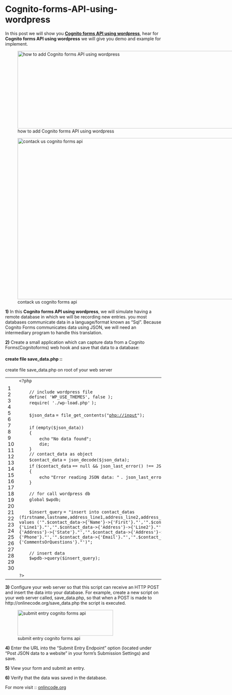 # Cognito-forms-API-using-wordpress


<div class="entry-content">

<p>In this post we will show you <a title="Cognitoforms API using wordpress" href="http://onlinecode.org/" target="_blank"><b>Cognito forms API using wordpress</b></a>, hear for <b>Cognito forms API using wordpress</b> we will give you demo and example for implement.</p>
<figure id="attachment_2460" style="width: 772px" class="wp-caption aligncenter"><img src="http://www.onlinecode.org/wp-content/uploads/2017/10/how-to-add-Cognito-forms-API-using-wordpress.png" alt="how to add Cognito forms API using wordpress" width="772" height="250" class="size-full wp-image-2460" srcset="http://www.onlinecode.org/wp-content/uploads/2017/10/how-to-add-Cognito-forms-API-using-wordpress.png 772w, http://www.onlinecode.org/wp-content/uploads/2017/10/how-to-add-Cognito-forms-API-using-wordpress-300x97.png 300w, http://www.onlinecode.org/wp-content/uploads/2017/10/how-to-add-Cognito-forms-API-using-wordpress-768x249.png 768w" sizes="(max-width: 772px) 100vw, 772px"><figcaption class="wp-caption-text">how to add Cognito forms API using wordpress</figcaption></figure>
<figure id="attachment_2464" style="width: 992px" class="wp-caption aligncenter"><img src="http://www.onlinecode.org/wp-content/uploads/2017/10/contack-us-cognito-forms-api-using-php.png" alt="contack us cognito forms api" width="992" height="520" class="size-full wp-image-2464" srcset="http://www.onlinecode.org/wp-content/uploads/2017/10/contack-us-cognito-forms-api-using-php.png 992w, http://www.onlinecode.org/wp-content/uploads/2017/10/contack-us-cognito-forms-api-using-php-300x157.png 300w, http://www.onlinecode.org/wp-content/uploads/2017/10/contack-us-cognito-forms-api-using-php-768x403.png 768w" sizes="(max-width: 992px) 100vw, 992px"><figcaption class="wp-caption-text">contack us cognito forms api</figcaption></figure>
<p><b>1)</b> In this <b>Cognito forms API using wordpress</b>, we will simulate having a remote database in which we will be recording new entries. you most databases communicate data in a language/format known as “Sql”.  Because Cognito Forms communicates data using JSON, we will need an intermediary program to handle this translation.</p>
<p><b>2)</b> Create a small application which can capture data from a Cognito Forms(Cognitoforms) web hook and save that data to a database:</p>
<h4>create file save_data.php ::</h4>
<p>create file save_data.php on root of your web server</p>
<div><div id="highlighter_770010" class="syntaxhighlighter  php"><table border="0" cellpadding="0" cellspacing="0"><tbody><tr><td class="gutter"><div class="line number1 index0 alt2">1</div><div class="line number2 index1 alt1">2</div><div class="line number3 index2 alt2">3</div><div class="line number4 index3 alt1">4</div><div class="line number5 index4 alt2">5</div><div class="line number6 index5 alt1">6</div><div class="line number7 index6 alt2">7</div><div class="line number8 index7 alt1">8</div><div class="line number9 index8 alt2">9</div><div class="line number10 index9 alt1">10</div><div class="line number11 index10 alt2">11</div><div class="line number12 index11 alt1">12</div><div class="line number13 index12 alt2">13</div><div class="line number14 index13 alt1">14</div><div class="line number15 index14 alt2">15</div><div class="line number16 index15 alt1">16</div><div class="line number17 index16 alt2">17</div><div class="line number18 index17 alt1">18</div><div class="line number19 index18 alt2">19</div><div class="line number20 index19 alt1">20</div><div class="line number21 index20 alt2">21</div><div class="line number22 index21 alt1">22</div><div class="line number23 index22 alt2">23</div><div class="line number24 index23 alt1">24</div><div class="line number25 index24 alt2">25</div><div class="line number26 index25 alt1">26</div><div class="line number27 index26 alt2">27</div><div class="line number28 index27 alt1">28</div><div class="line number29 index28 alt2">29</div><div class="line number30 index29 alt1">30</div></td><td class="code"><div class="container"><div class="line number1 index0 alt2"><code class="php plain">&lt;?php </code></div><div class="line number2 index1 alt1"><code class="php spaces">&nbsp;&nbsp;&nbsp;&nbsp;</code>&nbsp;</div><div class="line number3 index2 alt2"><code class="php spaces">&nbsp;&nbsp;&nbsp;&nbsp;</code><code class="php comments">// include wordpress file </code></div><div class="line number4 index3 alt1"><code class="php spaces">&nbsp;&nbsp;&nbsp;&nbsp;</code><code class="php plain">define( </code><code class="php string">'WP_USE_THEMES'</code><code class="php plain">, false );</code></div><div class="line number5 index4 alt2"><code class="php spaces">&nbsp;&nbsp;&nbsp;&nbsp;</code><code class="php keyword">require</code><code class="php plain">( </code><code class="php string">'./wp-load.php'</code> <code class="php plain">); </code></div><div class="line number6 index5 alt1"><code class="php spaces">&nbsp;&nbsp;&nbsp;&nbsp;</code>&nbsp;</div><div class="line number7 index6 alt2"><code class="php spaces">&nbsp;&nbsp;&nbsp;&nbsp;</code><code class="php variable">$json_data</code> <code class="php plain">= </code><code class="php functions">file_get_contents</code><code class="php plain">(</code><code class="php string">"<a href="php://input">php://input</a>"</code><code class="php plain">);&nbsp; </code></div><div class="line number8 index7 alt1"><code class="php spaces">&nbsp;&nbsp;&nbsp;&nbsp;&nbsp;&nbsp;</code>&nbsp;</div><div class="line number9 index8 alt2"><code class="php spaces">&nbsp;&nbsp;&nbsp;&nbsp;</code><code class="php keyword">if</code> <code class="php plain">(</code><code class="php functions">empty</code><code class="php plain">(</code><code class="php variable">$json_data</code><code class="php plain">)) </code></div><div class="line number10 index9 alt1"><code class="php spaces">&nbsp;&nbsp;&nbsp;&nbsp;</code><code class="php plain">{&nbsp; </code></div><div class="line number11 index10 alt2"><code class="php spaces">&nbsp;&nbsp;&nbsp;&nbsp;&nbsp;&nbsp;&nbsp;&nbsp;</code><code class="php functions">echo</code> <code class="php string">"No data found"</code><code class="php plain">;&nbsp; </code></div><div class="line number12 index11 alt1"><code class="php spaces">&nbsp;&nbsp;&nbsp;&nbsp;&nbsp;&nbsp;&nbsp;&nbsp;</code><code class="php keyword">die</code><code class="php plain">;&nbsp; </code></div><div class="line number13 index12 alt2"><code class="php spaces">&nbsp;&nbsp;&nbsp;&nbsp;</code><code class="php plain">}&nbsp; </code></div><div class="line number14 index13 alt1"><code class="php spaces">&nbsp;&nbsp;&nbsp;&nbsp;</code><code class="php comments">// contact_data as object</code></div><div class="line number15 index14 alt2"><code class="php spaces">&nbsp;&nbsp;&nbsp;&nbsp;</code><code class="php variable">$contact_data</code> <code class="php plain">= json_decode(</code><code class="php variable">$json_data</code><code class="php plain">);&nbsp; </code></div><div class="line number16 index15 alt1"><code class="php spaces">&nbsp;&nbsp;&nbsp;&nbsp;</code><code class="php keyword">if</code> <code class="php plain">(</code><code class="php variable">$contact_data</code> <code class="php plain">== null &amp;&amp; json_last_error() !== JSON_ERROR_NONE) </code></div><div class="line number17 index16 alt2"><code class="php spaces">&nbsp;&nbsp;&nbsp;&nbsp;</code><code class="php plain">{&nbsp; </code></div><div class="line number18 index17 alt1"><code class="php spaces">&nbsp;&nbsp;&nbsp;&nbsp;&nbsp;&nbsp;&nbsp;&nbsp;</code><code class="php functions">echo</code> <code class="php string">"Error reading JSON data: "</code> <code class="php plain">. json_last_error();&nbsp; </code></div><div class="line number19 index18 alt2"><code class="php spaces">&nbsp;&nbsp;&nbsp;&nbsp;</code><code class="php plain">}&nbsp; </code></div><div class="line number20 index19 alt1"><code class="php spaces">&nbsp;&nbsp;&nbsp;&nbsp;</code>&nbsp;</div><div class="line number21 index20 alt2"><code class="php spaces">&nbsp;&nbsp;&nbsp;&nbsp;</code><code class="php comments">// for call wordpress db</code></div><div class="line number22 index21 alt1"><code class="php spaces">&nbsp;&nbsp;&nbsp;&nbsp;</code><code class="php keyword">global</code> <code class="php variable">$wpdb</code><code class="php plain">;</code></div><div class="line number23 index22 alt2"><code class="php spaces">&nbsp;&nbsp;&nbsp;&nbsp;&nbsp;&nbsp;</code>&nbsp;</div><div class="line number24 index23 alt1"><code class="php spaces">&nbsp;&nbsp;&nbsp;&nbsp;</code><code class="php variable">$insert_query</code> <code class="php plain">= </code><code class="php string">"insert into contact_datas (firstname,lastname,address_line1,address_line2,address_city,address_state,address_postalcode,phone,email,company,comments) values ('"</code><code class="php plain">.</code><code class="php variable">$contact_data</code><code class="php plain">-&gt;{'Name</code><code class="php string">'}-&gt;{'</code><code class="php plain">First</code><code class="php string">'}."'</code><code class="php plain">,</code><code class="php string">'".$contact_data-&gt;{'</code><code class="php plain">Name</code><code class="php string">'}-&gt;{'</code><code class="php plain">Last</code><code class="php string">'}."'</code><code class="php plain">,</code><code class="php string">'".$contact_data-&gt;{'</code><code class="php plain">Address</code><code class="php string">'}-&gt;{'</code><code class="php plain">Line1</code><code class="php string">'}."'</code><code class="php plain">,</code><code class="php string">'".$contact_data-&gt;{'</code><code class="php plain">Address</code><code class="php string">'}-&gt;{'</code><code class="php plain">Line2</code><code class="php string">'}."'</code><code class="php plain">,</code><code class="php string">'".$contact_data-&gt;{'</code><code class="php plain">Address</code><code class="php string">'}-&gt;{'</code><code class="php plain">City</code><code class="php string">'}."'</code><code class="php plain">,</code><code class="php string">'".$contact_data-&gt;{'</code><code class="php plain">Address</code><code class="php string">'}-&gt;{'</code><code class="php plain">State</code><code class="php string">'}."'</code><code class="php plain">,</code><code class="php string">'".$contact_data-&gt;{'</code><code class="php plain">Address</code><code class="php string">'}-&gt;{'</code><code class="php plain">PostalCode</code><code class="php string">'}."'</code><code class="php plain">,</code><code class="php string">'".$contact_data-&gt;{'</code><code class="php plain">Phone</code><code class="php string">'}."'</code><code class="php plain">,</code><code class="php string">'".$contact_data-&gt;{'</code><code class="php plain">Email</code><code class="php string">'}."'</code><code class="php plain">,</code><code class="php string">'".$contact_data-&gt;{'</code><code class="php plain">Company</code><code class="php string">'}."'</code><code class="php plain">,</code><code class="php string">'".$contact_data-&gt;{'</code><code class="php plain">CommentsOrQuestions</code><code class="php string">'}."'</code><code class="php plain">)";&nbsp; </code></div><div class="line number25 index24 alt2"><code class="php spaces">&nbsp;&nbsp;&nbsp;&nbsp;</code>&nbsp;</div><div class="line number26 index25 alt1"><code class="php spaces">&nbsp;&nbsp;&nbsp;&nbsp;</code><code class="php comments">// insert data</code></div><div class="line number27 index26 alt2"><code class="php spaces">&nbsp;&nbsp;&nbsp;&nbsp;</code><code class="php variable">$wpdb</code><code class="php plain">-&gt;query(</code><code class="php variable">$insert_query</code><code class="php plain">);</code></div><div class="line number28 index27 alt1"><code class="php spaces">&nbsp;&nbsp;&nbsp;&nbsp;&nbsp;&nbsp;&nbsp;&nbsp;</code>&nbsp;</div><div class="line number29 index28 alt2"><code class="php spaces">&nbsp;&nbsp;&nbsp;&nbsp;</code>&nbsp;</div><div class="line number30 index29 alt1"><code class="php plain">?&gt;</code></div></div></td></tr></tbody></table></div></div>
<p><b>3)</b> Configure your web server so that this script can receive an HTTP POST and insert the data into your database. For example, create a new script on your web server called, save_data.php, so that when a POST is made to http://onlinecode.org/save_data.php the script is executed.<br>
</p><figure id="attachment_2462" style="width: 308px" class="wp-caption aligncenter"><img src="http://www.onlinecode.org/wp-content/uploads/2017/10/submit-entry-cognito-forms-api-using-php.png" alt="submit entry cognito forms api" width="308" height="83" class="size-full wp-image-2462" srcset="http://www.onlinecode.org/wp-content/uploads/2017/10/submit-entry-cognito-forms-api-using-php.png 308w, http://www.onlinecode.org/wp-content/uploads/2017/10/submit-entry-cognito-forms-api-using-php-300x81.png 300w" sizes="(max-width: 308px) 100vw, 308px"><figcaption class="wp-caption-text">submit entry cognito forms api</figcaption></figure><p></p>
<p><b>4)</b> Enter the URL into the “Submit Entry Endpoint” option (located under “Post JSON data to a website” in your form’s Submission Settings) and save.</p>
<p><b>5)</b> View your form and submit an entry.</p>
<p><b>6)</b> Verify that the data was saved in the database.</p>
<p>For more visit :: <a title="Cognitoforms API using wordpress" href="http://onlinecode.org/" target="_blank">onlincode.org</a>
